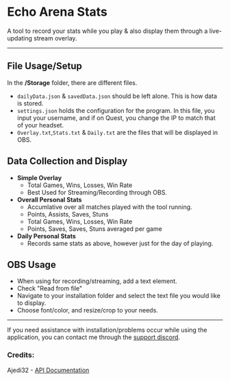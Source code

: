 # Echo Arena Stats
A tool to record your stats while you play & also display them through a live-updating stream overlay. 
***
## File Usage/Setup
In the **/Storage** folder, there are different files. 
* `dailyData.json` & `savedData.json` should be left alone. This is how data is stored. 
* `settings.json` holds the configuration for the program. In this file, you input your username, and if on Quest, you change the IP to match that of your headset. 
* `Overlay.txt`,`Stats.txt` & `Daily.txt` are the files that will be displayed in OBS. 

## Data Collection and Display
* **Simple Overlay**
  * Total Games, Wins, Losses, Win Rate
  * Best Used for Streaming/Recording through OBS.   
* **Overall Personal Stats**
  * Accumlative over all matches played with the tool running.
  * Points, Assists, Saves, Stuns
  * Total Games, Wins, Losses, Win Rate
  * Points, Saves, Saves, Stuns averaged per game
* **Daily Personal Stats**
  * Records same stats as above, however just for the day of playing.
 
 ## OBS Usage
 * When using for recording/streaming, add a text element.
 * Check "Read from file"
 * Navigate to your installation folder and select the text file you would like to display. 
 * Choose font/color, and resize/crop to your needs. 


***
If you need assistance with installation/problems occur while using the application, you can contact me through the [support discord](https://discord.gg/cQNNhMqaSy).


### Credits: 
Ajedi32 - [API Documentation](https://github.com/Ajedi32/echovr_api_docs)
